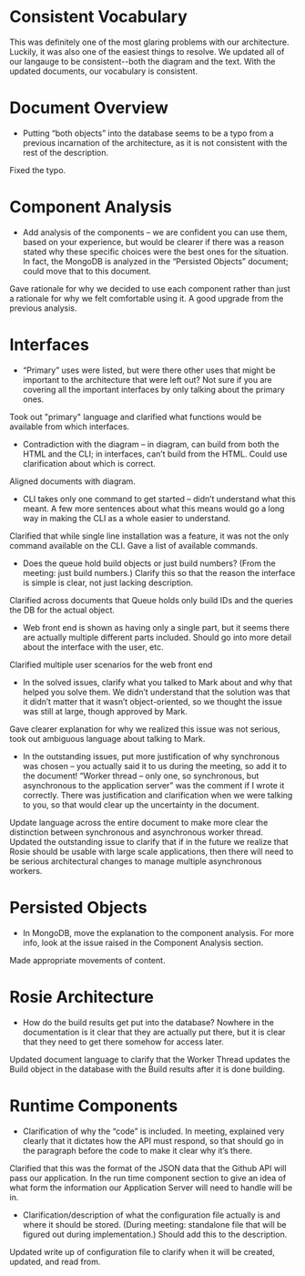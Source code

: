 # Consistent Vocabulary

This was definitely one of the most glaring problems with our architecture. Luckily, it was also one of the easiest things to resolve. We updated all of our langauge to be consistent--both the diagram and the text. With the updated documents, our vocabulary is consistent.

# Document Overview 

* Putting “both objects” into the database seems to be a typo from a previous incarnation of the architecture, as it is not consistent with the rest of the description.

Fixed the typo.

# Component Analysis

* Add analysis of the components – we are confident you can use them, based on your experience, but would be clearer if there was a reason stated why these specific choices were the best ones for the situation. In fact, the MongoDB is analyzed in the “Persisted Objects” document; could move that to this document.

Gave rationale for why we decided to use each component rather than just a rationale for why we felt comfortable using it. A good upgrade from the previous analysis.

# Interfaces

* “Primary” uses were listed, but were there other uses that might be important to the architecture that were left out? Not sure if you are covering all the important interfaces by only talking about the primary ones.

Took out "primary" language and clarified what functions would be available from which interfaces.

* Contradiction with the diagram – in diagram, can build from both the HTML and the CLI; in
interfaces, can’t build from the HTML. Could use clarification about which is correct.

Aligned documents with diagram.

* CLI takes only one command to get started – didn’t understand what this meant. A few
more sentences about what this means would go a long way in making the CLI as a whole easier to understand.

Clarified that while single line installation was a feature, it was not the only command available on the CLI. Gave a list of available commands.

* Does the queue hold build objects or just build numbers? (From the meeting: just build
numbers.) Clarify this so that the reason the interface is simple is clear, not just lacking description.

Clarified across documents that Queue holds only build IDs and the queries the DB for the actual object.

* Web front end is shown as having only a single part, but it seems there are actually
multiple different parts included. Should go into more detail about the interface with the user, etc.

Clarified multiple user scenarios for the web front end

* In the solved issues, clarify what you talked to Mark about and why that helped you solve them. We didn’t understand that the solution was that it didn’t matter that it wasn’t object-oriented, so we thought the issue was still at large, though approved by Mark.

Gave clearer explanation for why we realized this issue was not serious, took out ambiguous language about talking to Mark.

* In the outstanding issues, put more justification of why synchronous was chosen – you
actually said it to us during the meeting, so add it to the document! “Worker thread – only one, so synchronous, but asynchronous to the application server” was the comment if I wrote it correctly. There was justification and clarification when we were talking to you, so that would clear up the uncertainty in the document.

Update language across the entire document to make more clear the distinction between synchronous and asynchronous worker thread. Updated the outstanding issue to clarify that if in the future we realize that Rosie should be usable with large scale applications, then there will need to be serious architectural changes to manage multiple asynchronous workers.

# Persisted Objects

* In MongoDB, move the explanation to the component analysis. For more info, look at the issue raised in the Component Analysis section.

Made appropriate movements of content.

# Rosie Architecture

* How do the build results get put into the database? Nowhere in the documentation is it clear that they are actually put there, but it is clear that they need to get there somehow for access later.

Updated document language to clarify that the Worker Thread updates the Build object in the database with the Build results after it is done building.

# Runtime Components

* Clarification of why the “code” is included. In meeting, explained very clearly that it dictates how the API must respond, so that should go in the paragraph before the code to make it clear why it’s there.

Clarified that this was the format of the JSON data that the Github API will pass our application. In the run time component section to give an idea of what form the information our Application Server will need to handle will be in.

* Clarification/description of what the configuration file actually is and where it should be
stored. (During meeting: standalone file that will be figured out during implementation.) Should add this to the description.

Updated write up of configuration file to clarify when it will be created, updated, and read from.

